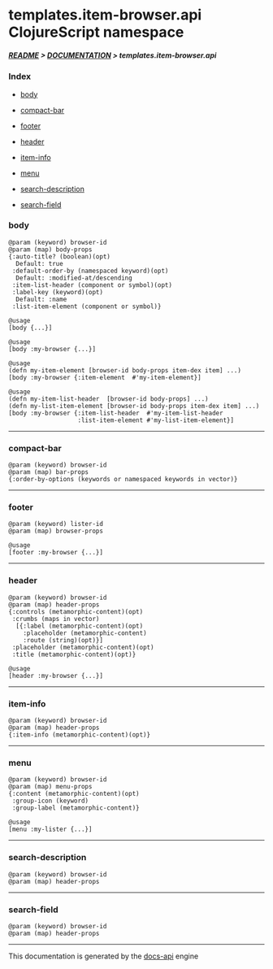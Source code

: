 
# templates.item-browser.api ClojureScript namespace

##### [README](../../../../README.md) > [DOCUMENTATION](../../../COVER.md) > templates.item-browser.api

### Index

- [body](#body)

- [compact-bar](#compact-bar)

- [footer](#footer)

- [header](#header)

- [item-info](#item-info)

- [menu](#menu)

- [search-description](#search-description)

- [search-field](#search-field)

### body

```
@param (keyword) browser-id
@param (map) body-props
{:auto-title? (boolean)(opt)
  Default: true
 :default-order-by (namespaced keyword)(opt)
  Default: :modified-at/descending
 :item-list-header (component or symbol)(opt)
 :label-key (keyword)(opt)
  Default: :name
 :list-item-element (component or symbol)}
```

```
@usage
[body {...}]
```

```
@usage
[body :my-browser {...}]
```

```
@usage
(defn my-item-element [browser-id body-props item-dex item] ...)
[body :my-browser {:item-element  #'my-item-element}]
```

```
@usage
(defn my-item-list-header  [browser-id body-props] ...)
(defn my-list-item-element [browser-id body-props item-dex item] ...)
[body :my-browser {:item-list-header  #'my-item-list-header
                   :list-item-element #'my-list-item-element}]
```

---

### compact-bar

```
@param (keyword) browser-id
@param (map) bar-props
{:order-by-options (keywords or namespaced keywords in vector)}
```

---

### footer

```
@param (keyword) lister-id
@param (map) browser-props
```

```
@usage
[footer :my-browser {...}]
```

---

### header

```
@param (keyword) browser-id
@param (map) header-props
{:controls (metamorphic-content)(opt)
 :crumbs (maps in vector)
  [{:label (metamorphic-content)(opt)
    :placeholder (metamorphic-content)
    :route (string)(opt)}]
 :placeholder (metamorphic-content)(opt)
 :title (metamorphic-content)(opt)}
```

```
@usage
[header :my-browser {...}]
```

---

### item-info

```
@param (keyword) browser-id
@param (map) header-props
{:item-info (metamorphic-content)(opt)}
```

---

### menu

```
@param (keyword) browser-id
@param (map) menu-props
{:content (metamorphic-content)(opt)
 :group-icon (keyword)
 :group-label (metamorphic-content)}
```

```
@usage
[menu :my-lister {...}]
```

---

### search-description

```
@param (keyword) browser-id
@param (map) header-props
```

---

### search-field

```
@param (keyword) browser-id
@param (map) header-props
```

---

This documentation is generated by the [docs-api](https://github.com/bithandshake/docs-api) engine

